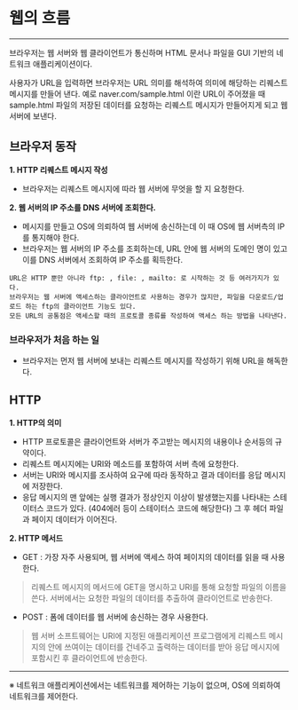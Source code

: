 # 웹의 흐름
***

브라우저는 웹 서버와 웹 클라이언트가 통신하며 HTML 문서나 파일을 GUI 기반의 네트워크 애플리케이션이다.

사용자가 URL을 입력하면 브라우저는 URL 의미를 해석하여 의미에 해당하는 리퀘스트 메시지를 만들어 낸다.
예로 naver.com/sample.html 이란 URL이 주어졌을 때 sample.html 파일의 저장된 데이터를 요청하는 리퀘스트 메시지가 만들어지게 되고 웹 서버에 보낸다.

## 브라우저 동작

__1. HTTP 리퀘스트 메시지 작성__
- 브라우저는 리퀘스트 메시지에 따라 웹 서버에 무엇을 할 지 요청한다.

__2. 웹 서버의 IP 주소를 DNS 서버에 조회한다.__
- 메시지를 만들고 OS에 의뢰하여 웹 서버에 송신하는데 이 때 OS에 웹 서버측의 IP를 통지해야 한다.
- 브라우저는 웹 서버의 IP 주소를 조회하는데, URL 안에 웹 서버의 도메인 명이 있고 이를 DNS 서버에서 조회하여 IP 주소를 획득한다.

```
URL은 HTTP 뿐만 아니라 ftp: , file: , mailto: 로 시작하는 것 등 여러가지가 있다.
브라우저는 웹 서버에 액세스하는 클라이언트로 사용하는 경우가 많지만, 파일을 다운로드/업로드 하는 ftp의 클라이언트 기능도 있다.
모든 URL의 공통점은 액세스할 때의 프로토콜 종류를 작성하여 액세스 하는 방법을 나타낸다.
```

### 브라우저가 처음 하는 일
- 브라우저는 먼저 웹 서버에 보내는 리퀘스트 메시지를 작성하기 위해 URL을 해독한다.

## HTTP

__1. HTTP의 의미__
- HTTP 프로토콜은 클라이언트와 서버가 주고받는 메시지의 내용이나 순서등의 규약이다.
- 리퀘스트 메시지에는 URI와 메소드를 포함하여 서버 측에 요청한다.
- 서버는 URI와 메시지를 조사하여 요구에 따라 동작하고 결과 데이터를 응답 메시지에 저장한다.
- 응답 메시지의 맨 앞에는 실행 결과가 정상인지 이상이 발생했는지를 나타내는 스테이터스 코드가 있다. (404에러 등이 스테이터스 코드에 해당한다) 그 후 헤더 파일과 페이지 데이터가 이어진다.

__2. HTTP 메서드__
- GET : 가장 자주 사용되며, 웹 서버에 액세스 하여 페이지의 데이터를 읽을 때 사용한다.
> 리퀘스트 메시지의 메서드에 GET을 명시하고 URI를 통해 요청할 파일의 이름을 쓴다.
> 서버에서는 요청한 파일의 데이터를 추출하여 클라이언트로 반송한다.

- POST : 폼에 데이터를 웹 서버에 송신하는 경우 사용한다.
> 웹 서버 소프트웨어는 URI에 지정된 애플리케이션 프로그램에게 리퀘스트 메시지의 안에 쓰여이는 데이터를 건네주고 출력하는 데이터를 받아 응답 메시지에 포함시킨 후 클라이언트에 반송한다.



***
※ 네트워크 애플리케이션에서는 네트워크를 제어하는 기능이 없으며, OS에 의뢰하여 네트워크를 제어한다.
